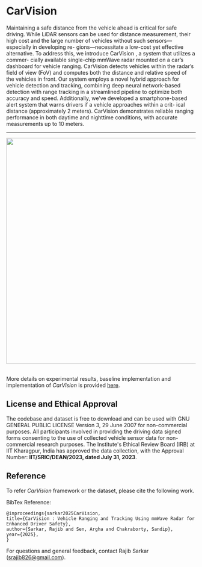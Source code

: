 # CarVision
Maintaining a safe distance from the vehicle ahead
is critical for safe driving. While LiDAR sensors can be used
for distance measurement, their high cost and the large number
of vehicles without such sensors—especially in developing re-
gions—necessitate a low-cost yet effective alternative. To address
this, we introduce CarVision , a system that utilizes a commer-
cially available single-chip mmWave radar mounted on a car’s
dashboard for vehicle ranging. CarVision detects vehicles within
the radar’s field of view (FoV) and computes both the distance
and relative speed of the vehicles in front. Our system employs
a novel hybrid approach for vehicle detection and tracking,
combining deep neural network-based detection with range
tracking in a streamlined pipeline to optimize both accuracy and
speed. Additionally, we’ve developed a smartphone-based alert
system that warns drivers if a vehicle approaches within a crit-
ical distance (approximately 2 meters). CarVision demonstrates
reliable ranging performance in both daytime and nighttime
conditions, with accurate measurements up to 10 meters.

<hr>
<div align="center">
    <img src="assets/system_overview-1.png"  System Overview" width="600">
</div>
<br>

More details on experimental results, baseline implementation and implementation of <i>CarVision</i> is provided [here](./MOREDETAILS.md).

## License and Ethical Approval

The codebase and dataset is free to download and can be used with GNU GENERAL PUBLIC LICENSE Version 3, 29 June 2007 for non-commercial purposes. All participants involved in providing the driving data signed forms consenting to the use of collected vehicle sensor data for non-commercial research purposes. The Institute's Ethical Review Board (IRB) at IIT Kharagpur, India has approved the data collection, with the Approval Number: <b>IIT/SRIC/DEAN/2023, dated July 31, 2023</b>.

## Reference
To refer <i>CarVision</i> framework or the dataset, please cite the following work.

BibTex Reference:
```
@inproceedings{sarkar2025CarVision, 
title={CarVision : Vehicle Ranging and Tracking Using mmWave Radar for Enhanced Driver Safety}, 
author={Sarkar, Rajib and Sen, Argha and Chakraborty, Sandip},
year={2025},
} 
```

For questions and general feedback, contact Rajib Sarkar (srajib826@gmail.com).



